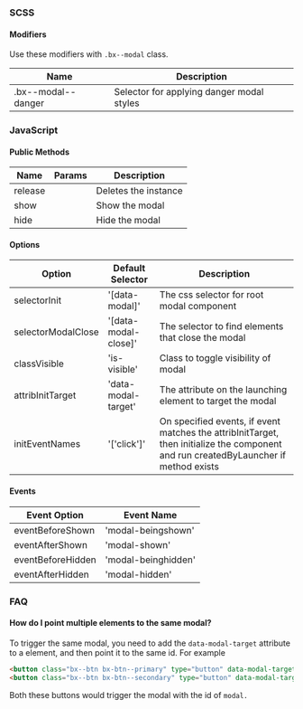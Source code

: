 ### SCSS

#### Modifiers

Use these modifiers with `.bx--modal` class.

| Name                    | Description                                           |
|-------------------------|-------------------------------------------------------|
| .bx--modal--danger | Selector for applying danger modal styles |

### JavaScript

#### Public Methods

| Name              | Params           | Description          |
|-------------------|------------------|----------------------|
| release           |                  | Deletes the instance |
| show              |                  | Show the modal       |
| hide              |                  | Hide the modal       |

#### Options

| Option             | Default Selector     | Description                                                                                                                           |
|--------------------|----------------------|---------------------------------------------------------------------------------------------------------------------------------------|
| selectorInit       | '[data-modal]'       | The css selector for root modal component                                                                                             |
| selectorModalClose | '[data-modal-close]' | The selector to find elements that close the modal                                                                                    |
| classVisible       | 'is-visible'         | Class to toggle visibility of modal                                                                                                   |
| attribInitTarget   | 'data-modal-target'  | The attribute on the launching element to target the modal                                                                            |
| initEventNames     | '['click']'          | On specified events, if event matches the attribInitTarget, then initialize the component and run createdByLauncher if method exists  |

#### Events

| Event Option      | Event Name          |
|-------------------|---------------------|
| eventBeforeShown  | 'modal-beingshown'  |
| eventAfterShown   | 'modal-shown'       |
| eventBeforeHidden | 'modal-beinghidden' |
| eventAfterHidden  | 'modal-hidden'      |

### FAQ

#### How do I point multiple elements to the same modal?

To trigger the same modal, you need to add the `data-modal-target` attribute to a element, and then point it to the same id. For example

```html
<button class="bx--btn bx-btn--primary" type="button" data-modal-target="#modal">A button</button>
<button class="bx--btn bx-btn--secondary" type="button" data-modal-target="#modal">Another button</button>
```

Both these buttons would trigger the modal with the id of `modal.`
